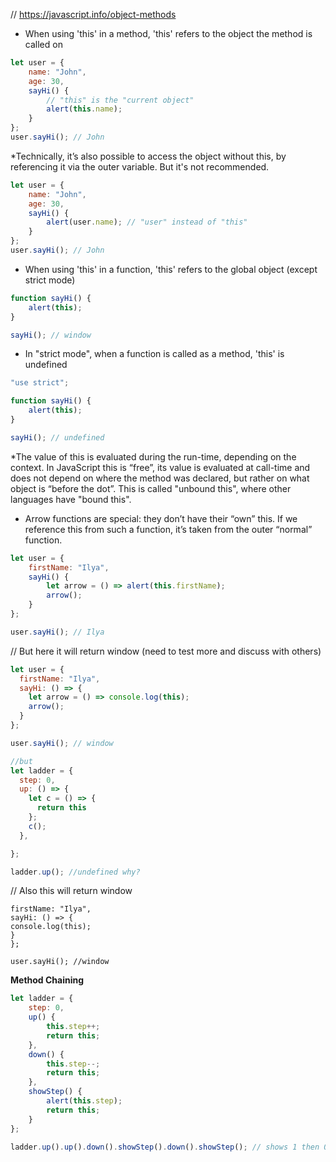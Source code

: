 // https://javascript.info/object-methods

* When using 'this' in a method, 'this' refers to the object the method is called on

```javascript
let user = {
    name: "John",
    age: 30,
    sayHi() {
        // "this" is the "current object"
        alert(this.name);
    }
};
user.sayHi(); // John
```

*Technically, it’s also possible to access the object without this, by referencing it via the outer variable. But it's
not recommended.

```javascript
let user = {
    name: "John",
    age: 30,
    sayHi() {
        alert(user.name); // "user" instead of "this"
    }
};
user.sayHi(); // John
```

* When using 'this' in a function, 'this' refers to the global object (except strict mode)

```javascript
function sayHi() {
    alert(this);
}

sayHi(); // window
```

* In "strict mode", when a function is called as a method, 'this' is undefined

```javascript
"use strict";

function sayHi() {
    alert(this);
}

sayHi(); // undefined
```

*The value of this is evaluated during the run-time, depending on the context. In JavaScript this is “free”, its value
is evaluated at call-time and does not depend on where the method was declared, but rather on what object is “before the
dot”. This is called "unbound this", where other languages have "bound this".

* Arrow functions are special: they don’t have their “own” this. If we reference this from such a function, it’s taken
  from the outer “normal” function.

```javascript
let user = {
    firstName: "Ilya",
    sayHi() {
        let arrow = () => alert(this.firstName);
        arrow();
    }
};

user.sayHi(); // Ilya
```

// But here it will return window (need to test more and discuss with others)

```javascript
let user = {
  firstName: "Ilya",
  sayHi: () => {
    let arrow = () => console.log(this);
    arrow();
  }
};

user.sayHi(); // window

//but
let ladder = {
  step: 0,
  up: () => {
    let c = () => {
      return this
    };
    c();
  },

};

ladder.up(); //undefined why?
```

// Also this will return window

```let user = {
firstName: "Ilya",
sayHi: () => {
console.log(this);
}
};

user.sayHi(); //window
```

**Method Chaining**
```javascript
let ladder = {
    step: 0,
    up() {
        this.step++;
        return this;
    },
    down() {
        this.step--;
        return this;
    },
    showStep() {
        alert(this.step);
        return this;
    }
};

ladder.up().up().down().showStep().down().showStep(); // shows 1 then 0
```

